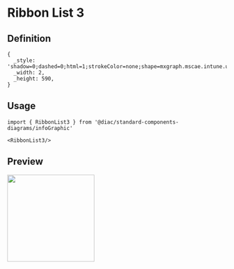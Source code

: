 # Ribbon List 3

## Definition

```
{
  _style: 'shadow=0;dashed=0;html=1;strokeColor=none;shape=mxgraph.mscae.intune.user_group;fontSize=15;fontColor=#FFFFFF;align=left;',
  _width: 2,
  _height: 590,
}
```

## Usage

```
import { RibbonList3 } from '@diac/standard-components-diagrams/infoGraphic'

<RibbonList3/>
```

## Preview

<img src="./ribbon-list-3.png" width="200"/>
